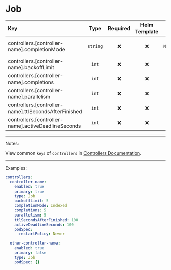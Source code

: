# Job

| Key                                                   |   Type   | Required | Helm Template |   Default    | Description                                     |
| :---------------------------------------------------- | :------: | :------: | :-----------: | :----------: | :---------------------------------------------- |
| controllers.[controller-name].completionMode          | `string` |    ❌    |      ❌       | `NonIndexed` | Define the completionMode (Indexed, NonIndexed) |
| controllers.[controller-name].backoffLimit            |  `int`   |    ❌    |      ❌       |     `5`      | Define the backoffLimit                         |
| controllers.[controller-name].completions             |  `int`   |    ❌    |      ❌       |              | Define the completions                          |
| controllers.[controller-name].parallelism             |  `int`   |    ❌    |      ❌       |     `1`      | Define the parallelism                          |
| controllers.[controller-name].ttlSecondsAfterFinished |  `int`   |    ❌    |      ❌       |    `120`     | Define the ttlSecondsAfterFinished              |
| controllers.[controller-name].activeDeadlineSeconds   |  `int`   |    ❌    |      ❌       |              | Define the activeDeadlineSeconds                |

---

Notes:

View common `keys` of `controllers` in [Controllers Documentation](controllers.md).

---

Examples:

```yaml
controllers:
  controller-name:
    enabled: true
    primary: true
    type: Job
    backoffLimit: 5
    completionMode: Indexed
    completions: 5
    parallelism: 5
    ttlSecondsAfterFinished: 100
    activeDeadlineSeconds: 100
    podSpec:
      restartPolicy: Never

  other-controller-name:
    enabled: true
    primary: false
    type: Job
    podSpec: {}
```
